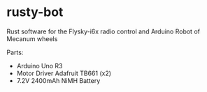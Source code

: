 # rusty-bot
Rust software for the Flysky-i6x radio control and Arduino Robot of Mecanum wheels

Parts:

- Arduino Uno R3
- Motor Driver Adafruit TB661 (x2)
- 7.2V 2400mAh NiMH Battery 
